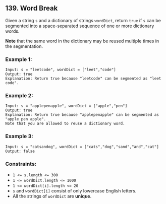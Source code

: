 ## 139. Word Break

Given a string ```s``` and a dictionary of strings ```wordDict```, return ```true``` if ```s``` can be segmented into a space-separated sequence of one or more dictionary words.

**Note** that the same word in the dictionary may be reused multiple times in the segmentation.

### Example 1:
```
Input: s = "leetcode", wordDict = ["leet","code"]
Output: true
Explanation: Return true because "leetcode" can be segmented as "leet code".
```
### Example 2:
```
Input: s = "applepenapple", wordDict = ["apple","pen"]
Output: true
Explanation: Return true because "applepenapple" can be segmented as "apple pen apple".
Note that you are allowed to reuse a dictionary word.
```
### Example 3:
```
Input: s = "catsandog", wordDict = ["cats","dog","sand","and","cat"]
Output: false
```

### Constraints:

* ```1 <= s.length <= 300```
* ```1 <= wordDict.length <= 1000```
* ```1 <= wordDict[i].length <= 20```
* ```s``` and ```wordDict[i]``` consist of only lowercase English letters.
* All the strings of ```wordDict``` are **unique**.